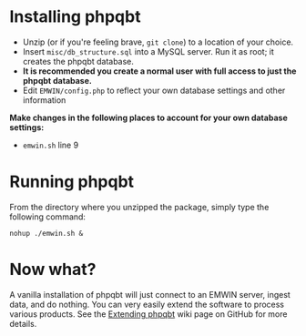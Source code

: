Installing phpqbt
=============

- Unzip (or if you're feeling brave, `git clone`) to a location of your choice.
- Insert `misc/db_structure.sql` into a MySQL server. Run it as root; it creates the phpqbt database.
- **It is recommended you create a normal user with full access to just the phpqbt database.**
- Edit `EMWIN/config.php` to reflect your own database settings and other information

**Make changes in the following places to account for your own database settings:**

- `emwin.sh` line 9

Running phpqbt
============

From the directory where you unzipped the package, simply type the following command:

`nohup ./emwin.sh &`

Now what?
========

A vanilla installation of phpqbt will just connect to an EMWIN server, ingest data, and do nothing. You can very easily extend the software to process various products. See the [Extending phpqbt](https://github.com/kirkmawa/phpqbt/wiki/Extending-phpqbt) wiki page on GitHub for more details.

